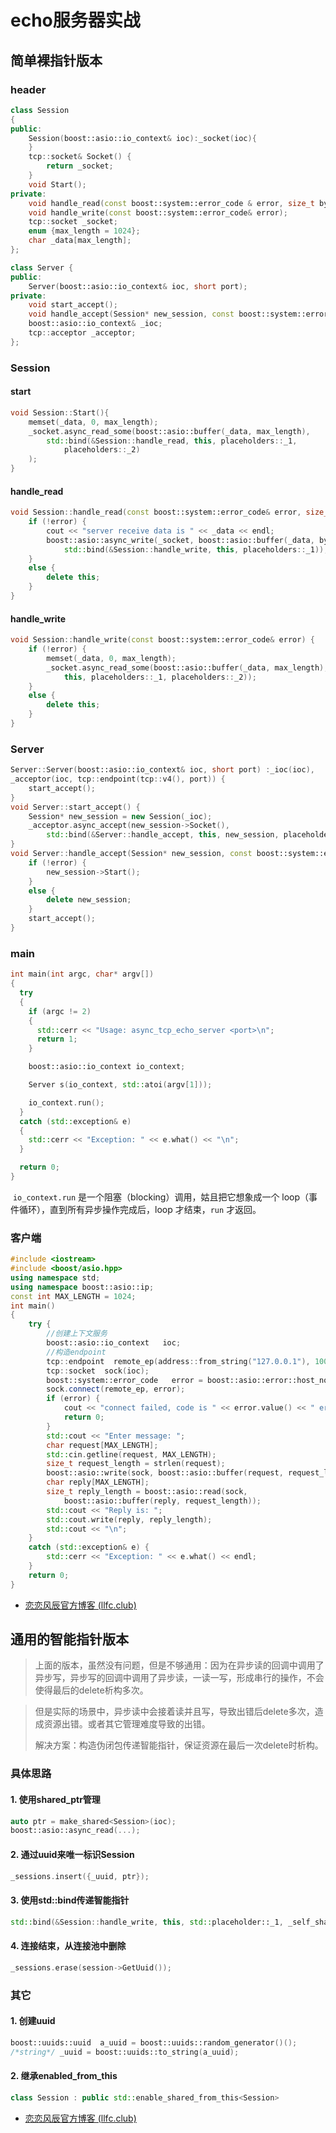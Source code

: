 # echo服务器实战

## 简单裸指针版本

### header

```C++
class Session
{
public:
    Session(boost::asio::io_context& ioc):_socket(ioc){
    }
    tcp::socket& Socket() {
        return _socket;
    }
    void Start();
private:
    void handle_read(const boost::system::error_code & error, size_t bytes_transfered);
    void handle_write(const boost::system::error_code& error);
    tcp::socket _socket;
    enum {max_length = 1024};
    char _data[max_length];
};

class Server {
public:
    Server(boost::asio::io_context& ioc, short port);
private:
    void start_accept();
    void handle_accept(Session* new_session, const boost::system::error_code& error);
    boost::asio::io_context& _ioc;
    tcp::acceptor _acceptor;
};
```

### Session

#### start

```C++
void Session::Start(){
    memset(_data, 0, max_length);
    _socket.async_read_some(boost::asio::buffer(_data, max_length),
        std::bind(&Session::handle_read, this, placeholders::_1,
            placeholders::_2)
    );
}
```

#### handle_read

```C++
void Session::handle_read(const boost::system::error_code& error, size_t bytes_transfered) {
    if (!error) {
        cout << "server receive data is " << _data << endl;
        boost::asio::async_write(_socket, boost::asio::buffer(_data, bytes_transfered), 
            std::bind(&Session::handle_write, this, placeholders::_1));
    }
    else {
        delete this;
    }
}
```

#### handle_write

```C++
void Session::handle_write(const boost::system::error_code& error) {
    if (!error) {
        memset(_data, 0, max_length);
        _socket.async_read_some(boost::asio::buffer(_data, max_length), std::bind(&Session::handle_read,
            this, placeholders::_1, placeholders::_2));
    }
    else {
        delete this;
    }
}
```

### Server

```C++
Server::Server(boost::asio::io_context& ioc, short port) :_ioc(ioc),
_acceptor(ioc, tcp::endpoint(tcp::v4(), port)) {
    start_accept();
}
void Server::start_accept() {
    Session* new_session = new Session(_ioc);
    _acceptor.async_accept(new_session->Socket(),
        std::bind(&Server::handle_accept, this, new_session, placeholders::_1));
}
void Server::handle_accept(Session* new_session, const boost::system::error_code& error) {
    if (!error) {
        new_session->Start();
    }
    else {
        delete new_session;
    }
    start_accept();
}
```

### main

```C++
int main(int argc, char* argv[])
{
  try
  {
    if (argc != 2)
    {
      std::cerr << "Usage: async_tcp_echo_server <port>\n";
      return 1;
    }

    boost::asio::io_context io_context;

    Server s(io_context, std::atoi(argv[1]));

    io_context.run();
  }
  catch (std::exception& e)
  {
    std::cerr << "Exception: " << e.what() << "\n";
  }

  return 0;
}
```

​	`io_context.run` 是一个阻塞（blocking）调用，姑且把它想象成一个 loop（事件循环），直到所有异步操作完成后，loop 才结束，`run` 才返回。

### 客户端

```C++
#include <iostream>
#include <boost/asio.hpp>
using namespace std;
using namespace boost::asio::ip;
const int MAX_LENGTH = 1024;
int main()
{
    try {
        //创建上下文服务
        boost::asio::io_context   ioc;
        //构造endpoint
        tcp::endpoint  remote_ep(address::from_string("127.0.0.1"), 10086);
        tcp::socket  sock(ioc);
        boost::system::error_code   error = boost::asio::error::host_not_found; ;
        sock.connect(remote_ep, error);
        if (error) {
            cout << "connect failed, code is " << error.value() << " error msg is " << error.message();
            return 0;
        }
        std::cout << "Enter message: ";
        char request[MAX_LENGTH];
        std::cin.getline(request, MAX_LENGTH);
        size_t request_length = strlen(request);
        boost::asio::write(sock, boost::asio::buffer(request, request_length));
        char reply[MAX_LENGTH];
        size_t reply_length = boost::asio::read(sock,
            boost::asio::buffer(reply, request_length));
        std::cout << "Reply is: ";
        std::cout.write(reply, reply_length);
        std::cout << "\n";
    }
    catch (std::exception& e) {
        std::cerr << "Exception: " << e.what() << endl;
    }
    return 0;
}
```

* [恋恋风辰官方博客 (llfc.club)](https://llfc.club/category?catid=225RaiVNI8pFDD5L4m807g7ZwmF#!aid/2ODYV1A2xbhTjWr0FJ1ZS22ijZO)

## 通用的智能指针版本

> ​	上面的版本，虽然没有问题，但是不够通用：因为在异步读的回调中调用了异步写，异步写的回调中调用了异步读，一读一写，形成串行的操作，不会使得最后的delete析构多次。

> 但是实际的场景中，异步读中会接着读并且写，导致出错后delete多次，造成资源出错。或者其它管理难度导致的出错。
>
> ​	解决方案：构造伪闭包传递智能指针，保证资源在最后一次delete时析构。

### 具体思路

#### 1. 使用shared_ptr管理

```C++
auto ptr = make_shared<Session>(ioc);
boost::asio::async_read(...);
```

#### 2. 通过uuid来唯一标识Session

```C++
_sessions.insert({_uuid, ptr});
```

#### 3. 使用std::bind传递智能指针

```C++
std::bind(&Session::handle_write, this, std::placeholder::_1, _self_shared);
```

#### 4. 连接结束，从连接池中删除

```C++
_sessions.erase(session->GetUuid());
```

### 其它

#### 1. 创建uuid

```C++
boost::uuids::uuid  a_uuid = boost::uuids::random_generator()();
/*string*/ _uuid = boost::uuids::to_string(a_uuid);
```

#### 2. 继承enabled_from_this

```C++
class Session : public std::enable_shared_from_this<Session>
```

* [恋恋风辰官方博客 (llfc.club)](https://llfc.club/category?catid=225RaiVNI8pFDD5L4m807g7ZwmF#!aid/2OEQEc6p4k79cXsTr6dOVfZbo79)

